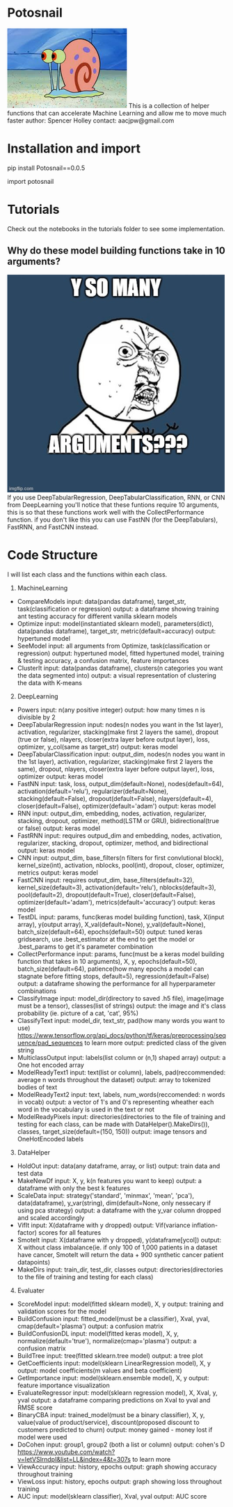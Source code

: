 # Potosnail

<img src="Images/download.jpg/">
This is a collection of helper functions that can accelerate Machine Learning and allow me to move much faster
author: Spencer Holley
contact: aacjpw@gmail.com

# Installation and import 

pip install Potosnail==0.0.5

import potosnail

# Tutorials
Check out the notebooks in the tutorials folder to see some implementation.

## Why do these model building functions take in 10 arguments?
<img src="Images/4tqs0v.jpg/">
If you use DeepTabularRegression, DeepTabularClassification, RNN, or CNN from DeepLearning you'll notice that these funtions require 10 arguments, this is so that these functions work well with the CollectPerformance function. if you don't like this you can use FastNN (for the DeepTabulars), FastRNN, and FastCNN instead.

# Code Structure
I will list each class and the functions within each class.

1. MachineLearning
  * CompareModels
    input: data(pandas dataframe), target_str, task(classification or regression)
    output: a dataframe showing training ant testing accuracy for different vanilla sklearn models
  * Optimize
    input: model(instantiated sklearn model), parameters(dict), data(pandas dataframe), target_str, metric(default=accuracy)
    output: hypertuned model
  * SeeModel
    input: all arguments from Optimize, task(classification or regression)
    output: hypertuned model, fitted hypertuned model, training & testing accuracy, a confusion matrix, feature importances
  * ClusterIt
    input: data(pandas dataframe), clusters(n categories you want the data segmented into)
    output: a visual representation of clustering the data with K-means
    
2. DeepLearning
  * Powers
    input: n(any positive integer)
    output: how many times n is divisible by 2
  * DeepTabularRegression
    input: nodes(n nodes you want in the 1st layer), activation, regularizer, stacking(make first 2 layers the same), dropout (true or false),
    nlayers, closer(extra layer before output layer), loss, optimizer, y_col(same as target_str)
    output: keras model
  * DeepTabularClassification
    input: output_dim, nodes(n nodes you want in the 1st layer), activation, regularizer, stacking(make first 2 layers the same), dropout,
    nlayers, closer(extra layer before output layer), loss, optimizer
    output: keras model
  * FastNN
   input: task, loss, output_dim(default=None), nodes(default=64), activation(default='relu'), regularizer(default=None), stacking(default=False), dropout(default=False),          nlayers(default=4), closer(default=False), optimizer(default='adam')
   output: keras model
  * RNN
   input: output_dim, embedding, nodes, activation, regularizer, stacking, dropout, optimizer, method(LSTM or GRU), bidirectional(true or false)
   output: keras model
  * FastRNN
   input: requires outpud_dim and embedding, nodes, activation, regularizer, stacking, dropout, optimizer, method, and bidirectional 
   output: keras model
  * CNN
   input: output_dim, base_filters(n filters for first convlutional block), kernel_size(int), activation, nblocks, pool(int), dropout, closer, optimizer, metrics
   output: keras model
  * FastCNN
   input: requires output_dim, base_filters(default=32), kernel_size(default=3), activation(default='relu'), nblocks(default=3), pool(default=2), dropout(default=True),            closer(default=False), optimizer(default='adam'), metrics(default='accuracy') 
   output: keras model
  * TestDL
    input: params, func(keras model building function), task, X(input array), y(output array), X_val(default=None), y_val(default=None), batch_size(default=64),                     epochs(default=50) 
    output: tuned keras gridsearch, use .best_estimator at the end to get the model or .best_params to get it's parameter combination
  * CollectPerformance
    input: params, func(must be a keras model building function that takes in 10 arguments), X, y, epochs(default=50), batch_size(default=64), patience(how many epochs a model can stagnate before fitting stops, default=5), regression(default=False)
    output: a dataframe showing the performance for all hyperparameter combinations
  * ClassifyImage
   input: model_dir(directory to saved .h5 file), image(image must be a tensor), classes(list of strings)
   output: the image and it's class probability (ie. picture of a cat, 'cat', 95%)
  * ClassifyText
   input: model_dir, text_str, pad(how many words you want to use) https://www.tensorflow.org/api_docs/python/tf/keras/preprocessing/sequence/pad_sequences to learn more
   output: predicted class of the given string
  * MulticlassOutput
    input: labels(list column or (n,1) shaped array)
    output: a One hot encoded array
  * ModelReadyText1
    input: text(list or column), labels, pad(reccommended: average n words throughout the dataset)
    output: array to tokenized bodies of text
  * ModelReadyText2
   input: text, labels, num_words(reccomended: n words in vocab)
   output: a vector of 1's and 0's representing wheather each word in the vocabulary is used in the text or not
  * ModelReadyPixels
    input: directories(directories to the file of training and testing for each class, can be made with DataHelper().MakeDirs()), classes, target_size(default=(150, 150))
    output: image tensors and OneHotEncoded labels
3. DataHelper
  * HoldOut
    input: data(any dataframe, array, or list)
    output: train data and test data
  * MakeNewDf
    input: X, y, k(n features you want to keep)
    output: a dataframe with only the best k features
  * ScaleData
    input: strategy('standard', 'minmax', 'mean', 'pca'), data(dataframe), y_var(string), dim(default=None, only nessecary if using pca strategy)
    output: a dataframe with the y_var column dropped and scaled accordingly
  * VifIt
   input: X(dataframe with y dropped)
   output: Vif(variance inflation-factor) scores for all features
  * SmoteIt
    input: X(dataframe with y dropped), y(dataframe[ycol])
    output: X without class imbalance(ie. if only 100 of 1,000 patients in a dataset have cancer, SmoteIt will return the data + 900 synthetic cancer patient datapoints)
  * MakeDirs
    input: train_dir, test_dir, classes
    output: directories(directories to the file of training and testing for each class)
4. Evaluater
  * ScoreModel
    input: model(fitted sklearn model), X, y
    output: training and validation scores for the model
  * BuildConfusion 
    input: fitted_model(must be a classifier), Xval, yval, cmap(default='plasma')
    output: a confusion matrix
  * BuildConfusionDL
    input: model(fitted keras model), X, y, normalize(default='true'), normalize(cmap='plasma')
    output: a confusion matrix
  * BuildTree
    input: tree(fitted sklearn.tree model)
    output: a tree plot
  * GetCoefficients
    input: model(sklearn LinearRegression model), X, y
    output: model coefficients(m values and beta coefficient)
  * GetImportance
    input: model(sklearn.ensemble model), X, y
    output: feature importance visualization
  * EvaluateRegressor
    input: model(sklearn regression model), X, Xval, y, yval
    output: a dataframe comparing predictions on Xval to yval and RMSE score
  * BinaryCBA
    input: trained_model(must be a binary classifier), X, y, value(value of product/service), discount(proposed discount to customers predicted to churn)
    output: money gained - money lost if model were used
  * DoCohen
    input: group1, group2 (both a list or column)
    output: cohen's D  https://www.youtube.com/watch?v=IetVSlrndpI&list=LL&index=4&t=307s to learn more
  * ViewAccuracy
    input: history, epochs
    output: graph showing accuracy throughout training
  * ViewLoss
    input: history, epochs
    output: graph showing loss throughout training
  * AUC
    input: model(sklearn classifier), Xval, yval
    output: AUC score
